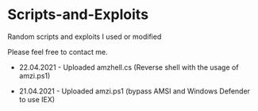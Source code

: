 # Scripts-and-Exploits
Random scripts and exploits I used or modified

Please feel free to contact me.

+ 22.04.2021 - Uploaded amzhell.cs (Reverse shell with the usage of amzi.ps1)
* 21.04.2021 - Uploaded amzi.ps1 (bypass AMSI and Windows Defender to use IEX)
